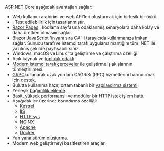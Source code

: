 ASP.NET Core aşağıdaki avantajları sağlar:

* Web kullanıcı arabirimi ve web API’leri oluşturmak için birleşik bir öykü.
* , Test edilebilirlik için tasarlanmıştır.
* [Razor Pages](xref:razor-pages/index) , kodlama sayfasına odaklanmış senaryolara daha kolay ve daha üretken olmasını sağlar.
* [Blazor](xref:blazor/index) JavaScript 'in yanı sıra C# ' i tarayıcıda kullanmanıza imkan sağlar. Sunucu tarafı ve istemci tarafı uygulama mantığını tüm .NET ile yazılmış şekilde paylaşabilirsiniz.
* Windows, macOS ve Linux 'ta geliştirme ve çalıştırma özelliği.
* Açık kaynak ve [topluluk odaklı](https://live.asp.net/).
* [Modern istemci tarafı çerçeveler](xref:blazor/index) ile geliştirme iş akışlarının tümleştirilmesi.
* [GRPC](xref:grpc/index)kullanarak uzak yordam ÇAĞRıSı (RPC) hizmetlerini barındırmak için destek.
* Bulutta kullanıma hazır, ortam tabanlı bir [yapılandırma sistemi](xref:fundamentals/configuration/index).
* Yerleşik [bağımlılık ekleme](xref:fundamentals/dependency-injection).
* Basit, [yüksek performanslı](https://github.com/aspnet/benchmarks) ve modüler bir HTTP istek işlem hattı.
* Aşağıdakiler üzerinde barındırma özelliği:
  * [Kestrel](xref:fundamentals/servers/kestrel)
  * [IIS](xref:host-and-deploy/iis/index)
  * [HTTP.sys](xref:fundamentals/servers/httpsys)
  * [NGINX](xref:host-and-deploy/linux-nginx)
  * [Apache](xref:host-and-deploy/linux-apache)
  * [Docker](xref:host-and-deploy/docker/index)
* [Yan yana sürüm oluşturma](/dotnet/standard/choosing-core-framework-server#side-by-side-net-versions-per-application-level).
* Modern web geliştirmeyi basitleştiren araçlar.
